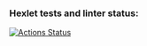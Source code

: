 ### Hexlet tests and linter status:
[![Actions Status](https://github.com/askhat09/frontend-project-lvl1/workflows/hexlet-check/badge.svg)](https://github.com/askhat09/frontend-project-lvl1/actions)